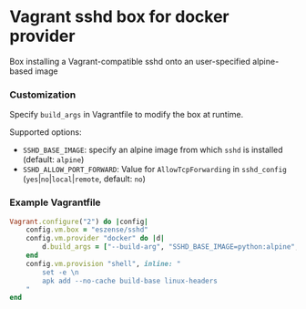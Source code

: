 # Vagrant sshd box for docker provider

Box installing a Vagrant-compatible sshd onto an user-specified alpine-based image

### Customization
Specify `build_args` in Vagrantfile to modify the box at runtime.

Supported options:
 - `SSHD_BASE_IMAGE`: specify an alpine image from which `sshd` is installed (default: `alpine`)
 - `SSHD_ALLOW_PORT_FORWARD`: Value for `AllowTcpForwarding` in `sshd_config` (`yes`|`no`|`local`|`remote`, default: `no`)

### Example Vagrantfile
```ruby
Vagrant.configure("2") do |config|
    config.vm.box = "eszense/sshd"
    config.vm.provider "docker" do |d|
        d.build_args = ["--build-arg", "SSHD_BASE_IMAGE=python:alpine", "--build-arg", "SSHD_ALLOW_PORT_FORWARD=yes"]
    end
    config.vm.provision "shell", inline: "
        set -e \n
        apk add --no-cache build-base linux-headers
    "
end
```
